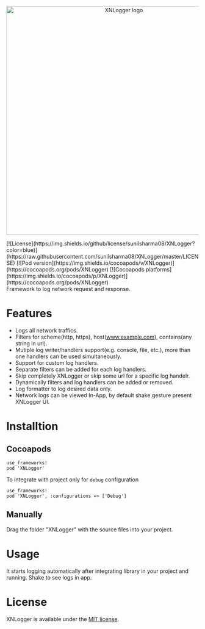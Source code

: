 <p align="center">
  <img src="https://raw.githubusercontent.com/sunilsharma08/XNLogger/networkLoggerUI/XNLoggerLogo.png" title="XNLogger logo"    float=left width="600">
</p>
[![License](https://img.shields.io/github/license/sunilsharma08/XNLogger?color=blue)](https://raw.githubusercontent.com/sunilsharma08/XNLogger/master/LICENSE)
[![Pod version](https://img.shields.io/cocoapods/v/XNLogger)](https://cocoapods.org/pods/XNLogger)
[![Cocoapods platforms](https://img.shields.io/cocoapods/p/XNLogger)](https://cocoapods.org/pods/XNLogger)
</br>
Framework to log network request and response.

# Features
* Logs all network traffics.
* Filters for scheme(http, https), host(www.example.com), contains(any string in url).
* Mutiple log writer/handlers support(e.g. console, file, etc.), more than one handlers can be used simultaneously.
* Support for custom log handlers.
* Separate filters can be added for each log handlers.
* Skip completely XNLogger or skip some url for a specific log handelr.
* Dynamically filters and log handlers can be added or removed.
* Log formatter to log desired data only.
* Network logs can be viewed In-App, by default shake gesture present XNLogger UI.

# Installtion
## Cocoapods
```
use_frameworks!
pod 'XNLogger'
```
To integrate with project only for `debug` configuration
```
use_frameworks!
pod 'XNLogger', :configurations => ['Debug']
```

## Manually

Drag the folder "XNLogger" with the source files into your project.

# Usage
It starts logging automatically after integrating library in your project and running. Shake to see logs in app.

# License
XNLogger is available under the [MIT license](https://raw.githubusercontent.com/sunilsharma08/XNLogger/master/LICENSE).
